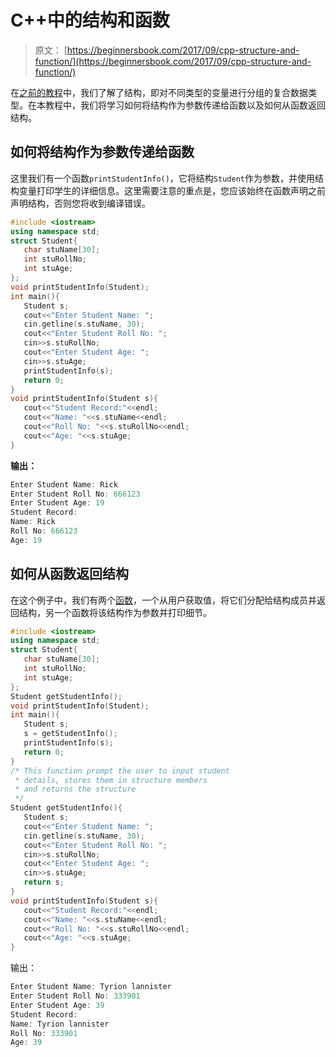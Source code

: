 # C++中的结构和函数

> 原文： [https://beginnersbook.com/2017/09/cpp-structure-and-function/](https://beginnersbook.com/2017/09/cpp-structure-and-function/)

在[之前的教程](https://beginnersbook.com/2017/09/cpp-structures/)中，我们了解了结构，即对不同类型的变量进行分组的复合数据类型。在本教程中，我们将学习如何将结构作为参数传递给函数以及如何从函数返回结构。

## 如何将结构作为参数传递给函数

这里我们有一个函数`printStudentInfo()`，它将结构`Student`作为参数，并使用结构变量打印学生的详细信息。这里需要注意的重点是，您应该始终在函数声明之前声明结构，否则您将收到编译错误。

```cpp
#include <iostream>
using namespace std;
struct Student{
   char stuName[30];
   int stuRollNo;
   int stuAge;
};
void printStudentInfo(Student);
int main(){
   Student s;
   cout<<"Enter Student Name: ";
   cin.getline(s.stuName, 30);
   cout<<"Enter Student Roll No: ";
   cin>>s.stuRollNo;
   cout<<"Enter Student Age: ";
   cin>>s.stuAge;
   printStudentInfo(s);
   return 0;
}
void printStudentInfo(Student s){
   cout<<"Student Record:"<<endl;
   cout<<"Name: "<<s.stuName<<endl;
   cout<<"Roll No: "<<s.stuRollNo<<endl;
   cout<<"Age: "<<s.stuAge;
}
```

**输出：**

```cpp
Enter Student Name: Rick
Enter Student Roll No: 666123
Enter Student Age: 19
Student Record:
Name: Rick
Roll No: 666123
Age: 19
```

## 如何从函数返回结构

在这个例子中，我们有两个[函数](https://beginnersbook.com/2017/08/cpp-functions/)，一个从用户获取值，将它们分配给结构成员并返回结构，另一个函数将该结构作为参数并打印细节。

```cpp
#include <iostream>
using namespace std;
struct Student{
   char stuName[30];
   int stuRollNo;
   int stuAge;
};
Student getStudentInfo();
void printStudentInfo(Student);
int main(){
   Student s;
   s = getStudentInfo();
   printStudentInfo(s);
   return 0;
}
/* This function prompt the user to input student
 * details, stores them in structure members
 * and returns the structure
 */
Student getStudentInfo(){
   Student s;
   cout<<"Enter Student Name: ";
   cin.getline(s.stuName, 30);
   cout<<"Enter Student Roll No: ";
   cin>>s.stuRollNo;
   cout<<"Enter Student Age: ";
   cin>>s.stuAge;
   return s;
}
void printStudentInfo(Student s){
   cout<<"Student Record:"<<endl;
   cout<<"Name: "<<s.stuName<<endl;
   cout<<"Roll No: "<<s.stuRollNo<<endl;
   cout<<"Age: "<<s.stuAge;
}
```

输出：

```cpp
Enter Student Name: Tyrion lannister
Enter Student Roll No: 333901
Enter Student Age: 39
Student Record:
Name: Tyrion lannister
Roll No: 333901
Age: 39
```